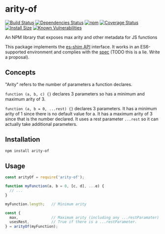 # arity-of

[![Build Status](https://travis-ci.org/mikesamuel/arity-of.svg?branch=master)](https://travis-ci.com/mikesamuel/arity-of)
[![Dependencies Status](https://david-dm.org/mikesamuel/arity-of/status.svg)](https://david-dm.org/mikesamuel/arity-of)
[![npm](https://img.shields.io/npm/v/arity-of.svg)](https://www.npmjs.com/package/arity-of)
[![Coverage Status](https://coveralls.io/repos/github/mikesamuel/arity-of/badge.svg?branch=master)](https://coveralls.io/github/mikesamuel/arity-of?branch=master)
[![Install Size](https://packagephobia.now.sh/badge?p=arity-of)](https://packagephobia.now.sh/result?p=arity-of)
[![Known Vulnerabilities](https://snyk.io/test/github/mikesamuel/arity-of/badge.svg?targetFile=package.json)](https://snyk.io/test/github/mikesamuel/arity-of?targetFile=package.json)

An NPM library that exposes max arity and other metadata for JS functions

This package implements the [es-shim API](https://github.com/es-shims/api) interface. It works in an ES6-supported environment and complies with the [spec](http://www.ecma-international.org/ecma-262/9.0/) (TODO this is a lie.  Write a proposal).

## Concepts

"Arity" refers to the number of parameters a function declares.

`function (a, b, c) {}` declares 3 parameters so has a minimum and maximum arity of 3.

`function (a, b = 0, ...rest) {}` declares 3 parameters.  It has a minimum arity of 1 since
there is no default value for a.  It has a maximum arity of 3 since that is the number declared.
It uses a rest parameter `...rest` so it can actually take additional parameters.

## Installation

```sh
npm install arity-of
```

## Usage

```js
const arityOf = require('arity-of');

function myFunction(a, b = 0, [c, d], ...e) {
  // ...
}

myFunction.length;   // Minimum arity

const {
  max,               // Maximum arity (including any ...restParamater)
  usesRest,          // True if there is a ...restParameter.
} = arityOf(myFunction);
```
